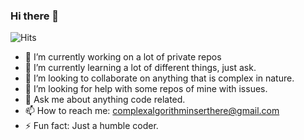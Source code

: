 ### Hi there 👋
![Hits](https://hitcounter.pythonanywhere.com/count/tag.svg?url=https%3A%2F%2Fgithub.com%2Falgorithmhash%2Falgorithmhash)


- 🔭 I’m currently working on a lot of private repos
- 🌱 I’m currently learning a lot of different things, just ask.
- 👯 I’m looking to collaborate on anything that is complex in nature.
- 🤔 I’m looking for help with some repos of mine with issues.
- 💬 Ask me about anything code related.
- 📫 How to reach me: complexalgorithminserthere@gmail.com
- ⚡ Fun fact: Just a humble coder.

